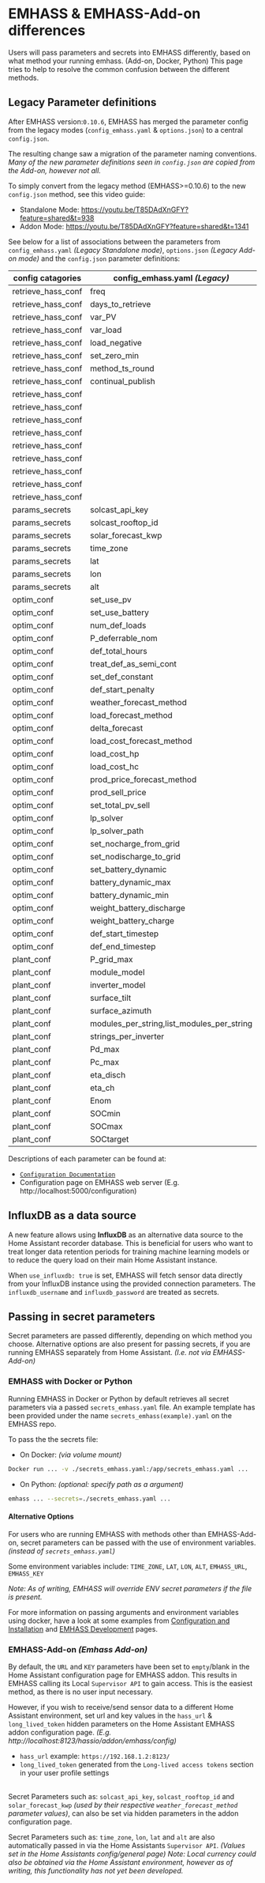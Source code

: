 # EMHASS & EMHASS-Add-on differences
Users will pass parameters and secrets into EMHASS differently, based on what method your running emhass. (Add-on, Docker, Python)
This page tries to help to resolve the common confusion between the different methods.

## Legacy Parameter definitions
After EMHASS version:`0.10.6`, EMHASS has merged the parameter config from the legacy modes (`config_emhass.yaml` & `options.json`) to a central `config.json`.

The resulting change saw a migration of the parameter naming conventions.
*Many of the new parameter definitions seen in `config.json` are copied from the Add-on, however not all.*

To simply convert from the legacy method (EMHASS>=0.10.6) to the new `config.json` method, see this video guide:
- Standalone Mode: https://youtu.be/T85DAdXnGFY?feature=shared&t=938
- Addon Mode: https://youtu.be/T85DAdXnGFY?feature=shared&t=1341

See below for a list of associations between the parameters from `config_emhass.yaml` *(Legacy Standalone mode)*, `options.json` *(Legacy Add-on mode)* and the `config.json` parameter definitions:

| config catagories | config_emhass.yaml *(Legacy)* | config.json | options.json list dictionary key *(Legacy)* |
| ------ | ------------------ | ------------ | -------------------------------- |
| retrieve_hass_conf |  freq |  optimization_time_step | |
| retrieve_hass_conf |  days_to_retrieve |  historic_days_to_retrieve | |
| retrieve_hass_conf |  var_PV |  sensor_power_photovoltaics | |
| retrieve_hass_conf |  var_load |  sensor_power_load_no_var_loads | |
| retrieve_hass_conf |  load_negative |  load_negative | |
| retrieve_hass_conf |  set_zero_min |  set_zero_min | |
| retrieve_hass_conf |  method_ts_round |  method_ts_round | |
| retrieve_hass_conf |  continual_publish |  continual_publish | |
| retrieve_hass_conf | | use_websocket | |
| retrieve_hass_conf | | use_influxdb | |
| retrieve_hass_conf | | influxdb_host | |
| retrieve_hass_conf | | influxdb_port | |
| retrieve_hass_conf | | influxdb_username | |
| retrieve_hass_conf | | influxdb_password | |
| retrieve_hass_conf | | influxdb_database | |
| retrieve_hass_conf | | influxdb_measurement | |
| retrieve_hass_conf | | influxdb_retention_policy | |
| params_secrets |  solcast_api_key |  optional_solcast_api_key | |
| params_secrets |  solcast_rooftop_id |  optional_solcast_rooftop_id | |
| params_secrets |  solar_forecast_kwp |  optional_solar_forecast_kwp | |
| params_secrets |  time_zone |  time_zone | |
| params_secrets |  lat |  Latitude | |
| params_secrets |  lon |  Longitude | |
| params_secrets |  alt |  Altitude | |
| optim_conf |  set_use_pv |  set_use_pv | |
| optim_conf |  set_use_battery |  set_use_battery | |
| optim_conf |  num_def_loads |  number_of_deferrable_loads | |
| optim_conf |  P_deferrable_nom |  list_nominal_power_of_deferrable_loads |  nominal_power_of_deferrable_loads |
| optim_conf |  def_total_hours |  list_operating_hours_of_each_deferrable_load |  operating_hours_of_each_deferrable_load |
| optim_conf |  treat_def_as_semi_cont |  list_treat_deferrable_load_as_semi_cont |  treat_deferrable_load_as_semi_cont |
| optim_conf |  set_def_constant |  list_set_deferrable_load_single_constant |  set_deferrable_load_single_constant |
| optim_conf |  def_start_penalty |  list_set_deferrable_startup_penalty |  set_deferrable_startup_penalty |
| optim_conf |  weather_forecast_method |  weather_forecast_method | |
| optim_conf |  load_forecast_method |  load_forecast_method | |
| optim_conf |  delta_forecast |  delta_forecast_daily | |
| optim_conf |  load_cost_forecast_method |  load_cost_forecast_method | |
| optim_conf |  load_cost_hp |  load_peak_hours_cost | |
| optim_conf |  load_cost_hc |  load_offpeak_hours_cost | |
| optim_conf |  prod_price_forecast_method |  production_price_forecast_method | |
| optim_conf |  prod_sell_price |  photovoltaic_production_sell_price | |
| optim_conf |  set_total_pv_sell |  set_total_pv_sell | |
| optim_conf |  lp_solver |  lp_solver | |
| optim_conf |  lp_solver_path |  lp_solver_path | |
| optim_conf |  set_nocharge_from_grid |  set_nocharge_from_grid | |
| optim_conf |  set_nodischarge_to_grid |  set_nodischarge_to_grid | |
| optim_conf |  set_battery_dynamic |  set_battery_dynamic | |
| optim_conf |  battery_dynamic_max |  battery_dynamic_max | |
| optim_conf |  battery_dynamic_min |  battery_dynamic_min | |
| optim_conf |  weight_battery_discharge |  weight_battery_discharge | |
| optim_conf |  weight_battery_charge |  weight_battery_charge | |
| optim_conf |  def_start_timestep |  list_start_timesteps_of_each_deferrable_load |  start_timesteps_of_each_deferrable_load |
| optim_conf |  def_end_timestep |  list_end_timesteps_of_each_deferrable_load |  end_timesteps_of_each_deferrable_load |
| plant_conf |  P_grid_max |  maximum_power_from_grid | |
| plant_conf |  module_model |  list_pv_module_model |  pv_module_model  | |
| plant_conf |  inverter_model |  list_pv_inverter_model |  pv_inverter_model  | |
| plant_conf |  surface_tilt |  list_surface_tilt |  surface_tilt  | |
| plant_conf |  surface_azimuth |  list_surface_azimuth |  surface_azimuth | |
| plant_conf |  modules_per_string,list_modules_per_string |  modules_per_string | |
| plant_conf |  strings_per_inverter |  list_strings_per_inverter |  strings_per_inverter | |
| plant_conf |  Pd_max |  battery_discharge_power_max ||
| plant_conf |  Pc_max |  battery_charge_power_max | |
| plant_conf |  eta_disch |  battery_discharge_efficiency | |
| plant_conf |  eta_ch |  battery_charge_efficiency | |
| plant_conf |  Enom |  battery_nominal_energy_capacity | |
| plant_conf |  SOCmin |  battery_minimum_state_of_charge | |
| plant_conf |  SOCmax |  battery_maximum_state_of_charge | |
| plant_conf |  SOCtarget |  battery_target_state_of_charge | |

Descriptions of each parameter can be found at:
-  [`Configuration Documentation`](https://emhass.readthedocs.io/en/latest/config.html)
- Configuration page on EMHASS web server (E.g. http://localhost:5000/configuration)

## InfluxDB as a data source
A new feature allows using **InfluxDB** as an alternative data source to the Home Assistant recorder database. This is beneficial for users who want to treat longer data retention periods for training machine learning models or to reduce the query load on their main Home Assistant instance.

When `use_influxdb: true` is set, EMHASS will fetch sensor data directly from your InfluxDB instance using the provided connection parameters. The `influxdb_username` and `influxdb_password` are treated as secrets.


## Passing in secret parameters
Secret parameters are passed differently, depending on which method you choose. Alternative options are also present for passing secrets, if you are running EMHASS separately from Home Assistant. _(I.e. not via EMHASS-Add-on)_

### EMHASS with Docker or Python
Running EMHASS in Docker or Python by default retrieves all secret parameters via a passed `secrets_emhass.yaml` file. An example template has been provided under the name `secrets_emhass(example).yaml` on the EMHASS repo.

To pass the the secrets file:
- On Docker: *(via volume mount)*
```bash
Docker run ... -v ./secrets_emhass.yaml:/app/secrets_emhass.yaml ...
```
- On Python: *(optional: specify path as a argument)*
```bash
emhass ... --secrets=./secrets_emhass.yaml ...
```

#### Alternative Options
For users who are running EMHASS with methods other than EMHASS-Add-on, secret parameters can be passed with the use of environment variables. _(instead of `secrets_emhass.yaml`)_

Some environment variables include: `TIME_ZONE`, `LAT`, `LON`, `ALT`, `EMHASS_URL`, `EMHASS_KEY`

_Note: As of writing, EMHASS will override ENV secret parameters if the file is present._

For more information on passing arguments and environment variables using docker, have a look at some examples from [Configuration and Installation](https://emhass.readthedocs.io/en/latest/intro.html#configuration-and-installation) and [EMHASS Development](https://emhass.readthedocs.io/en/latest/develop.html) pages.

### EMHASS-Add-on *(Emhass Add-on)*
By default, the `URL` and `KEY` parameters have been set to `empty`/blank in the Home Assistant configuration page for EMHASS addon. This results in EMHASS calling its Local `Supervisor API` to gain access. This is the easiest method, as there is no user input necessary.

However, if you wish to receive/send sensor data to a different Home Assistant environment, set url and key values in the `hass_url` & `long_lived_token` hidden parameters on the Home Assistant EMHASS addon configuration page. *(E.g. http://localhost:8123/hassio/addon/emhass/config)*
-  `hass_url` example: `https://192.168.1.2:8123/`
-  `long_lived_token` generated from the `Long-lived access tokens` section in your user profile settings
</br></br>

Secret Parameters such as: `solcast_api_key`, `solcast_rooftop_id` and `solar_forecast_kwp` _(used by their respective `weather_forecast_method` parameter values)_, can also be set via hidden parameters in the addon configuration page.

Secret Parameters such as: `time_zone`, `lon`, `lat` and `alt` are also automatically passed in via the Home Assistants `Supervisor API`. _(Values set in the Home Assistants config/general page)_
_Note: Local currency could also be obtained via the Home Assistant environment, however as of writing, this functionality has not yet been developed._
